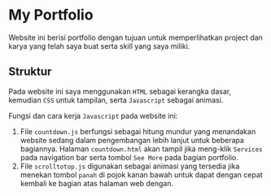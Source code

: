 
My Portfolio
===================

Website ini berisi portfolio dengan tujuan untuk memperlihatkan project dan karya yang telah saya buat serta skill yang saya miliki.


## Struktur
Pada website ini saya menggunakan `HTML` sebagai kerangka dasar, kemudian `CSS` untuk tampilan, serta `Javascript` sebagai animasi.

Fungsi dan cara kerja `Javascript` pada website ini:
1. File `countdown.js` berfungsi sebagai hitung mundur yang menandakan website sedang dalam pengembangan lebih lanjut untuk beberapa bagiannya. Halaman `countdown.html` akan tampil jika meng-klik `Services` pada navigation bar serta tombol `See More` pada bagian portfolio.
2. File `scrolltotop.js` digunakan sebagai animasi yang tersedia jika menekan tombol `panah` di pojok kanan bawah untuk dapat dengan cepat kembali ke bagian atas halaman web dengan.
